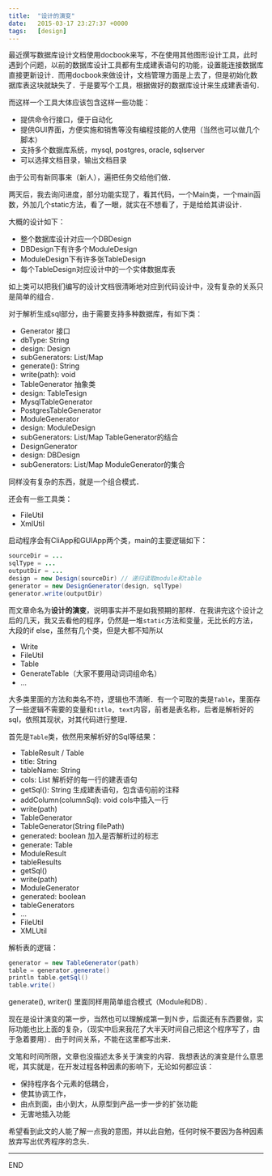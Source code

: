 ```yaml
---
title:  "设计的演变"
date:   2015-03-17 23:27:37 +0000
tags:   [design]
---
```


最近撰写数据库设计文档使用docbook来写，不在使用其他图形设计工具，此时遇到个问题，以前的数据库设计工具都有生成建表语句的功能，设置能连接数据库直接更新设计．而用docbook来做设计，文档管理方面是上去了，但是初始化数据库表这块就缺失了．于是要写个工具，根据做好的数据库设计来生成建表语句．

而这样一个工具大体应该包含这样一些功能：
- 提供命令行接口，便于自动化
- 提供GUI界面，方便实施和销售等没有编程技能的人使用（当然也可以做几个脚本）
- 支持多个数据库系统，mysql, postgres, oracle, sqlserver
- 可以选择文档目录，输出文档目录

由于公司有新同事来（新人），遍把任务交给他们做．

两天后，我去询问进度，部分功能实现了，看其代码，一个Main类，一个main函数，外加几个static方法，看了一眼，就实在不想看了，于是给给其讲设计．

大概的设计如下：

- 整个数据库设计对应一个DBDesign
- DBDesign下有许多个ModuleDesign
- ModuleDesign下有许多张TableDesign
- 每个TableDesign对应设计中的一个实体数据库表

如上类可以把我们编写的设计文档很清晰地对应到代码设计中，没有复杂的关系只是简单的组合．

对于解析生成sql部分，由于需要支持多种数据库，有如下类：

- Generator  接口
 - dbType: String
 - design: Design
 - subGenerators: List/Map
 - generate(): String
 - write(path): void
- TableGenerator 抽象类
 - design: TableTesign
- MysqlTableGenerator
- PostgresTableGenerator
- ModuleGenerator
 - design: ModuleDesign
 - subGenerators: List/Map TableGenerator的结合
- DesignGenerator
 - design: DBDesign
 - subGenerators: List/Map ModuleGenerator的集合

同样没有复杂的东西，就是一个组合模式．

还会有一些工具类：

- FileUtil
- XmlUtil

启动程序会有CliApp和GUIApp两个类，main的主要逻辑如下：
```java
sourceDir = ...
sqlType = ...
outputDir = ...
design = new Design(sourceDir) // 递归读取module和table
generator = new DesignGenerator(design, sqlType)
generator.write(outputDir)
```
而文章命名为**设计的演变**，说明事实并不是如我预期的那样．在我讲完这个设计之后的几天，我又去看他的程序，仍然是一堆`static`方法和变量，无比长的方法，大段的if else，虽然有几个类，但是大都不知所以

- Write
- FileUtil
- Table
- GenerateTable（大家不要用动词词组命名）
- ...

大多类里面的方法和类名不符，逻辑也不清晰．有一个可取的类是`Table`，里面存了一些逻辑不需要的变量和`title, text`内容，前者是表名称，后者是解析好的sql，依照其现状，对其代码进行整理．

首先是`Table`类，依然用来解析好的Sql等结果：

- TableResult / Table
 - title: String
 - tableName: String
 - cols: List 解析好的每一行的建表语句
 - getSql(): String 生成建表语句，包含语句前的注释
 - addColumn(columnSql): void cols中插入一行
 - write(path)
- TableGenerator
 - TableGenerator(String filePath)
 - generated: boolean 加入是否解析过的标志
 - generate: Table
- ModuleResult
 - tableResults
 - getSql()
 - write(path)
- ModuleGenerator
 - generated: boolean
 - tableGenerators
- ...
- FileUtil
- XMLUtil

解析表的逻辑：
```java
generator = new TableGenerator(path)
table = generator.generate()
println table.getSql()
table.write()
```

generate(), writer() 里面同样用简单组合模式（Module和DB）．

现在是设计演变的第一步，当然也可以理解成第一到Ｎ步，后面还有东西要做，实际功能也比上面的复杂，（现实中后来我花了大半天时间自己把这个程序写了，由于急着要用）．由于时间关系，不能在这里都写出来．

文笔和时间所限，文章也没描述太多关于演变的内容．我想表达的演变是什么意思呢，其实就是，在开发过程各种因素的影响下，无论如何都应该：

- 保持程序各个元素的低耦合，
- 使其协调工作，
- 由点到面，由小到大，从原型到产品一步一步的扩张功能
- 无害地插入功能

希望看到此文的人能了解一点我的意图，并以此自勉，任何时候不要因为各种因素放弃写出优秀程序的念头．


---
END